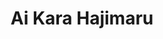 --- 
title: "Ai Kara Hajimaru"
publishdate: "2019-2-10T16:48:46+02:00"
src: "https://365manga.net/manga/ai-kara-hajimaru"
image: "https://data.365manga.net/images/thumbnails/30581-ai-kara-hajimaru.jpg"
description: " Sakura Ai, had her first love on Tokuzawa Taiyou during her elementary years. When the sweet and gentle Tokuzawa-kun transferred to another school causing Ai-chan to have a funny nickname 'Granny Ai' when he left, Ai-chan tried to forget about him. But fate never gave up even when she was in high school! While Ai-chan went to her garden of sunflowers by the pool in the…"
---